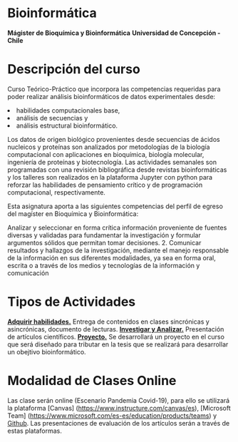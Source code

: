 # Bioinformática

**Mágister de Bioquímica y Bioinformática**
**Universidad de Concepción - Chile**

# Descripción del curso
Curso Teórico-Práctico que incorpora las competencias requeridas para poder realizar análisis bioinformáticos de datos experimentales desde: 

<li> habilidades computacionales base, 
<li> análisis de secuencias y 
<li> análisis estructural bioinformático. 

Los datos de origen biológico provenientes desde secuencias de ácidos nucleicos y proteínas son analizados por metodologías de la biología computacional con aplicaciones en bioquímica, biología molecular, ingeniería de proteínas y biotecnología. Las actividades semanales son programadas con una revisión bibliográfica desde revistas bioinformáticas y los talleres son realizados en la plataforma Jupyter con python para reforzar las habilidades de pensamiento crítico y de programación computacional, respectivamente.

Esta asignatura aporta a las siguientes competencias del perfil de egreso del magíster en Bioquímica y Bioinformática:

Analizar y seleccionar en forma crítica información proveniente de fuentes diversas y validadas para fundamentar la investigación y formular argumentos sólidos que permitan tomar decisiones. 
2.	Comunicar resultados y hallazgos de la investigación, mediante el manejo responsable de la información en sus diferentes modalidades, ya sea en forma oral, escrita o a través de los medios y tecnologías de la información y comunicación

# Tipos de Actividades

<lo> **[Adquirir habilidades.](Content.md)** Entrega de contenidos en clases sincrónicas y asincrónicas, documento de lecturas.
<lo> **[Investigar y Analizar.](Journal.md)** Presentación de artículos científicos.
<lo> **[Proyecto.](Project.md)** Se desarrollará un proyecto en el curso que será diseñado para tributar en la tesis que se realizará para desarrollar un obejtivo bioinformático.

# Modalidad de Clases Online

Las clase serán online (Escenario Pandemia Covid-19), para ello se utilizará la plataforma [Canvas] (https://www.instructure.com/canvas/es), [Microsoft Team] (https://www.microsoft.com/es-es/education/products/teams) y [Github](https://github.com/). Las presentaciones de evaluación de los artículos serán a través de estas plataformas.